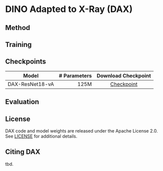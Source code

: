 # DINO Adapted to X-Ray (DAX)

## Method

## Training

## Checkpoints

| Model                | # Parameters  | Download Checkpoint                           |
|-----------------------------------|-----------------------------------:|:-----------------------------------:|
| DAX-ResNet18-vA      | 125M          | [Checkpoint](https://huggingface.co/joshua-scheuplein/DAX-ResNet18-A/resolve/main/dax-checkpoint-resnet18-version-a.pth) |

## Evaluation

## License
DAX code and model weights are released under the Apache License 2.0. See [LICENSE](LICENSE) for additional details.

## Citing DAX
tbd.
